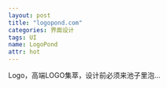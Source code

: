 ```yaml
---
layout: post
title: "logopond.com"
categories: 界面设计
tags: UI
name: LogoPond
attr: hot
---
```

Logo，高端LOGO集萃，设计前必须来池子里泡...
<!--break-->
